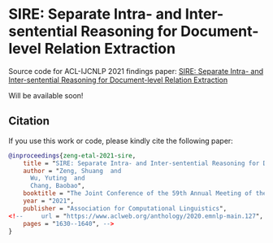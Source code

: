 # SIRE: Separate Intra- and Inter-sentential Reasoning for Document-level Relation Extraction
Source code for ACL-IJCNLP 2021 findings paper: [SIRE: Separate Intra- and Inter-sentential Reasoning for Document-level Relation Extraction]((https://arxiv.org/))

Will be available soon!

## Citation

If you use this work or code, please kindly cite the following paper:

```bib
@inproceedings{zeng-etal-2021-sire,
    title = "SIRE: Separate Intra- and Inter-sentential Reasoning for Document-level Relation Extraction",
    author = "Zeng, Shuang  and
      Wu, Yuting  and
      Chang, Baobao",
    booktitle = "The Joint Conference of the 59th Annual Meeting of the Association for Computational Linguistics and the 11th International Joint Conference on Natural Language Processing (ACL-IJCNLP 2021)",
    year = "2021",
    publisher = "Association for Computational Linguistics",
<!--     url = "https://www.aclweb.org/anthology/2020.emnlp-main.127",
    pages = "1630--1640", -->
}
```
